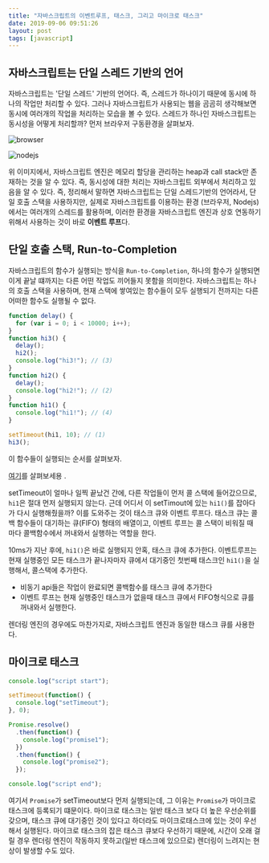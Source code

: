 ```yaml
---
title: "자바스크립트의 이벤트루프, 태스크, 그리고 마이크로 태스크"
date: 2019-09-06 09:51:26
layout: post
tags: [javascript]
---
```


## 자바스크립트는 단일 스레드 기반의 언어

자바스크립트는 '단일 스레드' 기반의 언어다. 즉, 스레드가 하나이기 때문에 동시에 하나의 작업만 처리할 수 있다. 그러나 자바스크립트가 사용되는 웹을 곰곰히 생각해보면 동시에 여러개의 작업을 처리하는 모습을 볼 수 있다. 스레드가 하나인 자바스크립트는 동시성을 어떻게 처리할까? 먼저 브라우저 구동환경을 살펴보자.

![browser](https://miro.medium.com/max/1600/1*iHhUyO4DliDwa6x_cO5E3A.gif)

![nodejs](https://image.toast.com/aaaadh/real/2018/techblog/Bt5ywJrIEAAKJQt.jpg)

위 이미지에서, 자바스크립트 엔진은 메모리 할당을 관리하는 heap과 call stack만 존재하는 것을 알 수 있다. 즉, 동시성에 대한 처리는 자바스크립트 외부에서 처리하고 있음을 알 수 있다. 즉, 정리해서 말하면 자바스크립트는 단일 스레드기반의 언어라서, 단일 호출 스택을 사용하지만, 실제로 자바스크립트를 이용하는 환경 (브라우저, Nodejs)에서는 여러개의 스레드를 활용하며, 이러한 환경을 자바스크립트 엔진과 상호 연동하기 위해서 사용하는 것이 바로 **이벤트 루프**다.

## 단일 호출 스택, Run-to-Completion

자바스크립트의 함수가 실행되는 방식을 `Run-to-Completion`, 하나의 함수가 실행되면 이게 끝날 떄까지는 다른 어떤 작업도 끼어들지 못함을 의미한다. 자바스크립트는 하나의 호출 스택을 사용하며, 현재 스택에 쌓여있는 함수들이 모두 실행되기 전까지는 다른 어떠한 함수도 실행될 수 없다.

```javascript
function delay() {
  for (var i = 0; i < 10000; i++);
}
function hi3() {
  delay();
  hi2();
  console.log("hi3!"); // (3)
}
function hi2() {
  delay();
  console.log("hi2!"); // (2)
}
function hi1() {
  console.log("hi1!"); // (4)
}

setTimeout(hi1, 10); // (1)
hi3();
```

이 함수들이 실행되는 순서를 살펴보자.

[여기](http://latentflip.com/loupe/?code=ZnVuY3Rpb24gZGVsYXkoKSB7CiAgZm9yICh2YXIgaSA9IDA7IGkgPCAxMDAwMDsgaSsrKTsKfQpmdW5jdGlvbiBoaTMoKSB7CiAgZGVsYXkoKTsKICBoaTIoKTsKICBjb25zb2xlLmxvZygiaGkzISIpOyAvLyAoMykKfQpmdW5jdGlvbiBoaTIoKSB7CiAgZGVsYXkoKTsKICBjb25zb2xlLmxvZygiaGkyISIpOyAvLyAoMikKfQpmdW5jdGlvbiBoaTEoKSB7CiAgY29uc29sZS5sb2coImhpMSEiKTsgLy8gKDQpCn0KCnNldFRpbWVvdXQoaGkxLCAxMCk7IC8vICgxKQpoaTMoKTs%3D!!!PGJ1dHRvbj5DbGljayBtZSE8L2J1dHRvbj4%3D)를 살펴보세용 .

setTimeout이 얼마나 일찍 끝났건 간에, 다른 작업들이 먼저 콜 스택에 들어갔으므로, `hi1`은 절대 먼저 실행되지 않는다. 근데 어디서 이 setTimout에 있는 `hi1()`를 잡아다가 다시 실행해줬을까? 이를 도와주는 것이 태스크 큐와 이벤트 루프다. 태스크 큐는 콜백 함수들이 대기하는 큐(FIFO) 형태의 배열이고, 이벤트 루프는 콜 스택이 비워질 때 마다 콜백함수에서 꺼내와서 실행하는 역할을 한다.

10ms가 지난 후에, `hi1()`은 바로 실행되지 안혹, 태스크 큐에 추가한다. 이벤트루프는 현재 실행중인 모든 태스크가 끝나자마자 큐에서 대기중인 첫번째 태스크인 `hi1()`을 실행해서, 콜스택에 추가한다.

- 비동기 api들은 작업이 완료되면 콜백함수를 태스크 큐에 추가한다
- 이벤트 루프는 현재 실행중인 태스크가 없을때 태스크 큐에서 FIFO형식으로 큐를 꺼내와서 실행한다.

렌더링 엔진의 경우에도 마찬가지로, 자바스크립트 엔진과 동일한 태스크 큐를 사용한다.

## 마이크로 태스크

```javascript
console.log("script start");

setTimeout(function() {
  console.log("setTimeout");
}, 0);

Promise.resolve()
  .then(function() {
    console.log("promise1");
  })
  .then(function() {
    console.log("promise2");
  });

console.log("script end");
```

여기서 `Promise`가 setTimeout보다 먼저 실행되는데, 그 이유는 `Promise`가 마이크로 태스크에 등록되기 떄문이다. 마이크로 태스크는 일반 태스크 보다 더 높은 우선순위를 갖으며, 태스크 큐에 대기중인 것이 있다고 하더라도 마이크로태스크에 있는 것이 우선해서 실행된다. 마이크로 태스크의 잡은 태스크 큐보다 우선하기 때문에, 시간이 오래 걸릴 경우 렌더링 엔진이 작동하지 못하고(일반 태스크에 있으므로) 렌더링이 느려지는 현상이 발생할 수도 있다.
